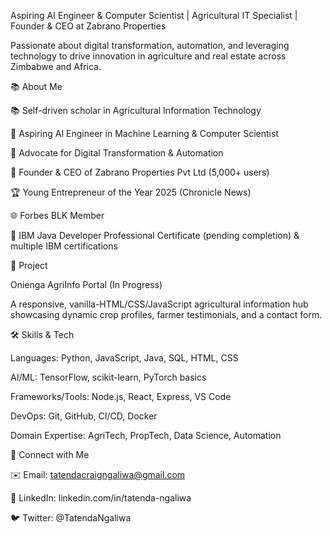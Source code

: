 Aspiring AI Engineer & Computer Scientist | Agricultural IT Specialist | Founder & CEO at Zabrano Properties

Passionate about digital transformation, automation, and leveraging technology to drive innovation in agriculture and real estate across Zimbabwe and Africa.

📚 About Me

📚 Self-driven scholar in Agricultural Information Technology

🤖 Aspiring AI Engineer in Machine Learning & Computer Scientist

🔄 Advocate for Digital Transformation & Automation

💼 Founder & CEO of Zabrano Properties Pvt Ltd (5,000+ users)

🏆 Young Entrepreneur of the Year 2025 (Chronicle News)

🌐 Forbes BLK Member

📜 IBM Java Developer Professional Certificate (pending completion) & multiple IBM certifications

🚀 Project

Onienga AgriInfo Portal (In Progress)

A responsive, vanilla-HTML/CSS/JavaScript agricultural information hub showcasing dynamic crop profiles, farmer testimonials, and a contact form.

🛠️ Skills & Tech

Languages: Python, JavaScript, Java, SQL, HTML, CSS

AI/ML: TensorFlow, scikit-learn, PyTorch basics

Frameworks/Tools: Node.js, React, Express, VS Code

DevOps: Git, GitHub, CI/CD, Docker

Domain Expertise: AgriTech, PropTech, Data Science, Automation

🌱 Connect with Me

✉️ Email: tatendacraigngaliwa@gmail.com

🔗 LinkedIn: linkedin.com/in/tatenda-ngaliwa

🐦 Twitter: @TatendaNgaliwa
